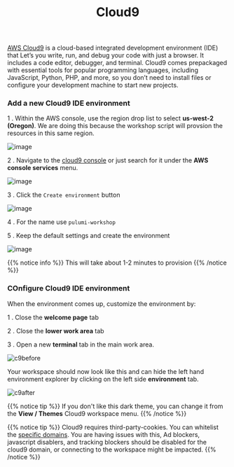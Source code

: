 ﻿---
title: "Cloud9"
chapter: false
weight: 10
---

[AWS Cloud9](https://aws.amazon.com/cloud9/) is a cloud-based integrated development environment (IDE) that Let’s you write, run, and debug your code with just a browser. It includes a code editor, debugger, and terminal. Cloud9 comes prepackaged with essential tools for popular programming languages, including JavaScript, Python, PHP, and more, so you don’t need to install files or configure your development machine to start new projects.

### Add a new Cloud9 IDE environment

1 . Within the AWS console, use the region drop list to select **us-west-2 (Oregon)**.  We are doing this because the workshop script will provsion the resources in this same region.

![image](/images/aws-pick-region.png)

2 . Navigate to the [cloud9 console](https://console.aws.amazon.com/cloud9/home) or just search for it under the **AWS console services** menu.

![image](/images/c9-search.png)

3 . Click the `Create environment` button

![image](/images/c9-create.png)

4 . For the name use `pulumi-workshop`


5 . Keep the default settings and create the environment

![image](/images/c9-settings.png)

{{% notice info %}}
This will take about 1-2 minutes to provision
{{% /notice %}}

### COnfigure Cloud9 IDE environment

When the environment comes up, customize the environment by:

1 . Close the **welcome page** tab

2 . Close the **lower work area** tab

3 . Open a new **terminal** tab in the main work area.

![c9before](/images/c9before.png)

Your workspace should now look like this and can hide the left hand environment explorer by clicking on the left side **environment** tab.

![c9after](/images/c9after.png)

{{% notice tip %}}
If you don't like this dark theme, you can change it from the **View / Themes** Cloud9 workspace menu.
{{% /notice %}}

{{% notice tip %}}
Cloud9 requires third-party-cookies. You can whitelist the [specific domains]( https://docs.aws.amazon.com/cloud9/latest/user-guide/troubleshooting.html#troubleshooting-env-loading).  You are having issues with this, Ad blockers, javascript disablers, and tracking blockers should be disabled for the cloud9 domain, or connecting to the workspace might be impacted.
{{% /notice %}}
